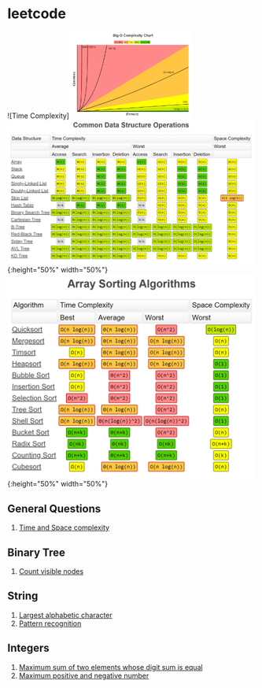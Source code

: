 # leetcode

![Time Complexity]<img src="./media/time-complexity.PNG" width="50%" height="50%">
![Data Structures Complexity](./media/data-structures-complexity.PNG){:height="50%" width="50%"}
![Sorting Complexity](./media/sorting-complexity.PNG){:height="50%" width="50%"}

## General Questions
1. [Time and Space complexity](https://github.com/AASHISHAG/leetcode/blob/main/general-questions/time-space-complexity.txt)

## Binary Tree
1. [Count visible nodes](https://github.com/AASHISHAG/leetcode/blob/main/binary-tree/count-visible-nodes.py)

## String
1. [Largest alphabetic character](https://github.com/AASHISHAG/leetcode/blob/main/string/larget-alphabetic-character.py)
2. [Pattern recognition](https://github.com/AASHISHAG/leetcode/blob/main/string/pattern-recognition.py)

## Integers
1. [Maximum sum of two elements whose digit sum is equal](https://github.com/AASHISHAG/leetcode/blob/main/integers/maximum-sum.py)
2. [Maximum positive and negative number](https://github.com/AASHISHAG/leetcode/blob/main/integers/max-pos-neg.py)
